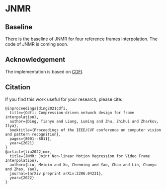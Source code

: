 # JNMR
## Baseline

There is the baseline of JNMR for four reference frames interpolation. The code of JNMR is coming soon.

## Acknowledgement

The implementation is based on [CDFI](https://github.com/tding1/CDFI).

## Citation

If you find this work useful for your research, please cite:
```
@inproceedings{ding2021cdfi,
  title={Cdfi: Compression-driven network design for frame interpolation},
  author={Ding, Tianyu and Liang, Luming and Zhu, Zhihui and Zharkov, Ilya},
  booktitle={Proceedings of the IEEE/CVF conference on computer vision and pattern recognition},
  pages={8001--8011},
  year={2021}
}
@article{liu2022jnmr,
  title={JNMR: Joint Non-linear Motion Regression for Video Frame Interpolation},
  author={Liu, Meiqin and Xu, Chenming and Yao, Chao and Lin, Chunyu and Zhao, Yao},
  journal={arXiv preprint arXiv:2206.04231},
  year={2022}
}
```
